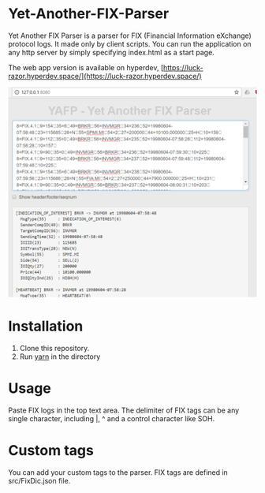 # Yet-Another-FIX-Parser
Yet Another FIX Parser is a parser for FIX (Financial Information eXchange) protocol logs. It made only by client scripts. You can run the application on any http server by simply specifying index.html as a start page.

The web app version is available on hyperdev, [https://luck-razor.hyperdev.space/](https://luck-razor.hyperdev.space/)

<img src="img/YAFP.png" width="600">

# Installation

1. Clone this repository.
2. Run [yarn](https://yarnpkg.com) in the directory

# Usage

Paste FIX logs in the top text area. The delimiter of FIX tags can be any single character, including |, ^ and a control character like SOH.

# Custom tags
You can add your custom tags to the parser. FIX tags are defined in src/FixDic.json file.
